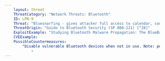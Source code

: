 ```yaml
---
    layout: threat
    ThreatCategory: "Network Threats: Bluetooth"
    ID: LPN-9
    Threat: "Bluesnarfing - gives attacker full access to calendar, contacts, e-mail and text messages"
    ThreatOrigin: "Guide to Bluetooth Security (SP 800-121) [^28]"
    ExploitExample: "Studying Bluetooth Malware Propagation: The BlueBag Project [^30]"
    CVEExample:
    PossibleCountermeasures:
        "Disable vulnerable Bluetooth devices when not in use. Note: per NIST SP 800-121 Revision 1, some _older_ devices possessed a firmware vulnerability enabling this exploit.":
            - 
---
```

